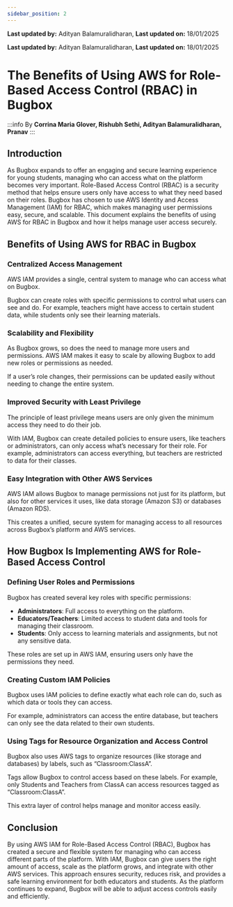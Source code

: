 ```yaml
---
sidebar_position: 2
---
```


**Last updated by:** Adityan Balamuralidharan, **Last updated on:** 18/01/2025


**Last updated by:** Adityan Balamuralidharan, **Last updated on:** 18/01/2025

# The Benefits of Using AWS for Role-Based Access Control (RBAC) in Bugbox

:::info
By **Corrina Maria Glover, Rishubh Sethi, Adityan Balamuralidharan, Pranav**
:::

## Introduction

As Bugbox expands to offer an engaging and secure learning experience for young students, managing who can access what on the platform becomes very important. Role-Based Access Control (RBAC) is a security method that helps ensure users only have access to what they need based on their roles. Bugbox has chosen to use AWS Identity and Access Management (IAM) for RBAC, which makes managing user permissions easy, secure, and scalable. This document explains the benefits of using AWS for RBAC in Bugbox and how it helps manage user access securely.

## Benefits of Using AWS for RBAC in Bugbox

### Centralized Access Management

AWS IAM provides a single, central system to manage who can access what on Bugbox.

Bugbox can create roles with specific permissions to control what users can see and do. For example, teachers might have access to certain student data, while students only see their learning materials.

### Scalability and Flexibility

As Bugbox grows, so does the need to manage more users and permissions. AWS IAM makes it easy to scale by allowing Bugbox to add new roles or permissions as needed.

If a user’s role changes, their permissions can be updated easily without needing to change the entire system.

### Improved Security with Least Privilege

The principle of least privilege means users are only given the minimum access they need to do their job.

With IAM, Bugbox can create detailed policies to ensure users, like teachers or administrators, can only access what’s necessary for their role. For example, administrators can access everything, but teachers are restricted to data for their classes.

### Easy Integration with Other AWS Services

AWS IAM allows Bugbox to manage permissions not just for its platform, but also for other services it uses, like data storage (Amazon S3) or databases (Amazon RDS).

This creates a unified, secure system for managing access to all resources across Bugbox’s platform and AWS services.

## How Bugbox Is Implementing AWS for Role-Based Access Control

### Defining User Roles and Permissions

Bugbox has created several key roles with specific permissions:

- **Administrators**: Full access to everything on the platform.
- **Educators/Teachers**: Limited access to student data and tools for managing their classroom.
- **Students**: Only access to learning materials and assignments, but not any sensitive data.

These roles are set up in AWS IAM, ensuring users only have the permissions they need.

### Creating Custom IAM Policies

Bugbox uses IAM policies to define exactly what each role can do, such as which data or tools they can access.

For example, administrators can access the entire database, but teachers can only see the data related to their own students.

### Using Tags for Resource Organization and Access Control

Bugbox also uses AWS tags to organize resources (like storage and databases) by labels, such as “Classroom:ClassA”.

Tags allow Bugbox to control access based on these labels. For example, only Students and Teachers from ClassA can access resources tagged as “Classroom:ClassA”.

This extra layer of control helps manage and monitor access easily.

## Conclusion

By using AWS IAM for Role-Based Access Control (RBAC), Bugbox has created a secure and flexible system for managing who can access different parts of the platform. With IAM, Bugbox can give users the right amount of access, scale as the platform grows, and integrate with other AWS services. This approach ensures security, reduces risk, and provides a safe learning environment for both educators and students. As the platform continues to expand, Bugbox will be able to adjust access controls easily and efficiently.
